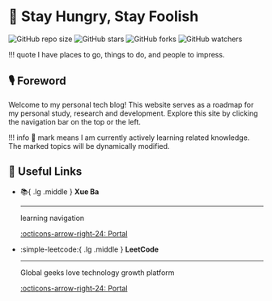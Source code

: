 <!-- ---
comments: flase
--- -->

# 🔭 Stay Hungry, Stay Foolish

![GitHub repo size](https://img.shields.io/github/repo-size/tishenme/flybird-site)
![GitHub stars](https://img.shields.io/github/stars/tishenme/flybird-site?style=social)
![GitHub forks](https://img.shields.io/github/forks/tishenme/flybird-site?style=social)
![GitHub watchers](https://img.shields.io/github/watchers/tishenme/flybird-site?style=social)

!!! quote
    I have places to go, things to do, and people to impress.

## 🎙️ Foreword

Welcome to my personal tech blog! This website serves as a roadmap for my personal study, research and development. Explore this site by clicking the navigation bar on the top or the left.

!!! info
    🎯 mark means I am currently actively learning related knowledge. The marked topics will be dynamically modified.

## 🔗 Useful Links

<!-- to search icons, go to https://squidfunk.github.io/mkdocs-material/reference/icons-emojis/ -->

<div class="grid cards" markdown>

- :books:{ .lg .middle } **Xue Ba**

    ***

    learning navigation

    [:octicons-arrow-right-24: <a href="https://www.xue8nav.com/" target="_blank"> Portal </a>](#)

- :simple-leetcode:{ .lg .middle } **LeetCode**

    ***

    Global geeks love technology growth platform

    [:octicons-arrow-right-24: <a href="https://leetcode.cn/" target="_blank"> Portal </a>](#)

</div>
